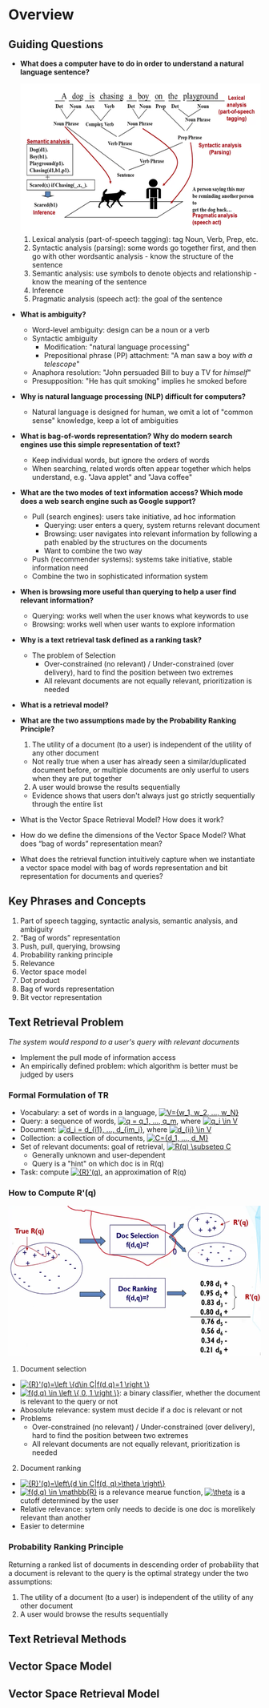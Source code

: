 # Overview

## Guiding Questions
- **What does a computer have to do in order to understand a natural language sentence?** 

  <img src="images/nlp-example.png" height="300px">
  
  1. Lexical analysis (part-of-speech tagging): tag Noun, Verb, Prep, etc.
  2. Syntactic analysis (parsing): some words go together first, and then go with other wordsantic analysis  - know the structure of the sentence
  3. Semantic analysis: use symbols to denote objects and relationship - know the meaning of the sentence
  4. Inference
  5. Pragmatic analysis (speech act): the goal of the sentence
  
- **What is ambiguity?**
  - Word-level ambiguity: design can be a noun or a verb
  - Syntactic ambiguity
    - Modification: "natural language processing"
    - Prepositional phrase (PP) attachment: "A man saw a boy *with a telescope*"
  - Anaphora resolution: "John persuaded Bill to buy a TV for *himself*"
  - Presupposition: "He has quit smoking" implies he smoked before
  
- **Why is natural language processing (NLP) difficult for computers?**
  - Natural language is designed for human, we omit a lot of "common sense" knowledge, keep a lot of ambiguities
  
- **What is bag-of-words representation? Why do modern search engines use this simple representation of text?**
  - Keep individual words, but ignore the orders of words
  - When searching, related words often appear together which helps understand, e.g. "Java applet" and "Java coffee"
  
- **What are the two modes of text information access? Which mode does a web search engine such as Google support?**
  - Pull (search engines): users take initiative, ad hoc information
    - Querying: user enters a query, system returns relevant document
    - Browsing: user navigates into relevant information by following a path enabled by the structures on the documents
    - Want to combine the two way
  - Push (recommender systems): systems take initiative, stable information need
  - Combine the two in sophisticated information system
  
- **When is browsing more useful than querying to help a user find relevant information?**
  - Querying: works well when the user knows what keywords to use
  - Browsing: works well when user wants to explore information
  
- **Why is a text retrieval task defined as a ranking task?**
  - The problem of Selection
    - Over-constrained (no relevant) / Under-constrained (over delivery), hard to find the position between two extremes
    - All relevant documents are not equally relevant, prioritization is needed
    
- **What is a retrieval model?**

- **What are the two assumptions made by the Probability Ranking Principle?**
  1. The utility of a document (to a user) is independent of the utility of any other document
    - Not really true when a user has already seen a similar/duplicated document before, or multiple documents are only userful to users when they are put together
  2. A user would browse the results sequentially
    - Evidence shows that users don't always just go strictly sequentially through the entire list

- What is the Vector Space Retrieval Model? How does it work?
- How do we define the dimensions of the Vector Space Model? What does “bag of words” representation mean?
- What does the retrieval function intuitively capture when we instantiate a vector space model with bag of words representation and bit representation for documents and queries?

## Key Phrases and Concepts
1. Part of speech tagging, syntactic analysis, semantic analysis, and ambiguity
2. “Bag of words” representation
3. Push, pull, querying, browsing
4. Probability ranking principle
5. Relevance
6. Vector space model
7. Dot product
8. Bag of words representation
9. Bit vector representation

## Text Retrieval Problem
_The system would respond to a user's query with relevant documents_
- Implement the pull mode of information access
- An empirically defined problem: which algorithm is better must be judged by users

### Formal Formulation of TR
- Vocabulary: a set of words in a language, <a href="https://www.codecogs.com/eqnedit.php?latex=\inline&space;V={w_1,&space;w_2,&space;...,&space;w_N}" target="_blank"><img src="https://latex.codecogs.com/svg.latex?\inline&space;V={w_1,&space;w_2,&space;...,&space;w_N}" title="V={w_1, w_2, ..., w_N}" /></a>
- Query: a sequence of words, <a href="https://www.codecogs.com/eqnedit.php?latex=\inline&space;q&space;=&space;q_1,&space;...,&space;q_m" target="_blank"><img src="https://latex.codecogs.com/svg.latex?\inline&space;q&space;=&space;q_1,&space;...,&space;q_m" title="q = q_1, ..., q_m" /></a>, where <a href="https://www.codecogs.com/eqnedit.php?latex=\inline&space;q_i&space;\in&space;V" target="_blank"><img src="https://latex.codecogs.com/svg.latex?\inline&space;q_i&space;\in&space;V" title="q_i \in V" /></a>
- Document: <a href="https://www.codecogs.com/eqnedit.php?latex=\inline&space;d_i&space;=&space;d_{i1},&space;...,&space;d_{im_i}" target="_blank"><img src="https://latex.codecogs.com/svg.latex?\inline&space;d_i&space;=&space;d_{i1},&space;...,&space;d_{im_i}" title="d_i = d_{i1}, ..., d_{im_i}" /></a>, where <a href="https://www.codecogs.com/eqnedit.php?latex=\inline&space;d_{ij}&space;\in&space;V" target="_blank"><img src="https://latex.codecogs.com/svg.latex?\inline&space;d_{ij}&space;\in&space;V" title="d_{ij} \in V" /></a>
- Collection: a collection of documents, <a href="https://www.codecogs.com/eqnedit.php?latex=\inline&space;C={d_1,&space;...,&space;d_M}" target="_blank"><img src="https://latex.codecogs.com/svg.latex?\inline&space;C={d_1,&space;...,&space;d_M}" title="C={d_1, ..., d_M}" /></a>
- Set of relevant documents: goal of retrieval, <a href="https://www.codecogs.com/eqnedit.php?latex=\inline&space;R(q)&space;\subseteq&space;C" target="_blank"><img src="https://latex.codecogs.com/svg.latex?\inline&space;R(q)&space;\subseteq&space;C" title="R(q) \subseteq C" /></a>
  - Generally unknown and user-dependent
  - Query is a "hint" on which doc is in R(q)
- Task: compute <a href="https://www.codecogs.com/eqnedit.php?latex=\inline&space;{R}'(q)" target="_blank"><img src="https://latex.codecogs.com/svg.latex?\inline&space;{R}'(q)" title="{R}'(q)" /></a>, an approximation of R(q)

### How to Compute R'(q)
<img src="images/selection-ranking.png" height="300px">

1. Document selection
  - <a href="https://www.codecogs.com/eqnedit.php?latex=\inline&space;{R}'(q)=\left&space;\{d\in&space;C|f(d,q)=1&space;\right&space;\}" target="_blank"><img src="https://latex.codecogs.com/svg.latex?\inline&space;{R}'(q)=\left&space;\{d\in&space;C|f(d,q)=1&space;\right&space;\}" title="{R}'(q)=\left \{d\in C|f(d,q)=1 \right \}" /></a>
  - <a href="https://www.codecogs.com/eqnedit.php?latex=\inline&space;f(d,q)&space;\in&space;\left&space;\{&space;0,&space;1&space;\right&space;\}" target="_blank"><img src="https://latex.codecogs.com/svg.latex?\inline&space;f(d,q)&space;\in&space;\left&space;\{&space;0,&space;1&space;\right&space;\}" title="f(d,q) \in \left \{ 0, 1 \right \}" /></a>: a binary classifier, whether the document is relevant to the query or not
  - Abosolute relevance: system must decide if a doc is relevant or not
  - Problems
    - Over-constrained (no relevant) / Under-constrained (over delivery), hard to find the position between two extremes
    - All relevant documents are not equally relevant, prioritization is needed
  
2. Document ranking
  - <a href="https://www.codecogs.com/eqnedit.php?latex=\inline&space;{R}'(q)=\left\{d&space;\in&space;C|f(d,&space;q)>\theta&space;\right\}" target="_blank"><img src="https://latex.codecogs.com/svg.latex?\inline&space;{R}'(q)=\left\{d&space;\in&space;C|f(d,&space;q)>\theta&space;\right\}" title="{R}'(q)=\left\{d \in C|f(d, q)>\theta \right\}" /></a>
  - <a href="https://www.codecogs.com/eqnedit.php?latex=\inline&space;f(d,q)&space;\in&space;\mathbb{R}" target="_blank"><img src="https://latex.codecogs.com/svg.latex?\inline&space;f(d,q)&space;\in&space;\mathbb{R}" title="f(d,q) \in \mathbb{R}" /></a> is a relevance mearue function, <a href="https://www.codecogs.com/eqnedit.php?latex=\inline&space;\theta" target="_blank"><img src="https://latex.codecogs.com/svg.latex?\inline&space;\theta" title="\theta" /></a> is a cutoff determined by the user
  - Relative relevance: sytem only needs to decide is one doc is morelikely relevant than another
  - Easier to determine

### Probability Ranking Principle
Returning a ranked list of documents in descending order of probability that a document is relevant to the query is the optimal strategy under the two assumptions:
1. The utility of a document (to a user) is independent of the utility of any other document
2. A user would browse the results sequentially

## Text Retrieval Methods

## Vector Space Model

## Vector Space Retrieval Model

